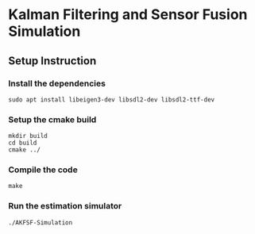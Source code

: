 # Kalman Filtering and Sensor Fusion Simulation

## Setup Instruction

### Install the dependencies

 ```
 sudo apt install libeigen3-dev libsdl2-dev libsdl2-ttf-dev
 ```

### Setup the cmake build

```
mkdir build
cd build
cmake ../
```


### Compile the code
```
make
```

### Run the estimation simulator
```
./AKFSF-Simulation
```

